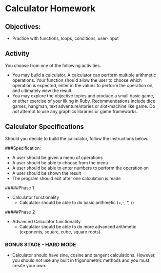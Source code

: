 # Calculator Homework

## Objectives:
- Practice with functions, loops, conditions, user-input

## Activity

You choose from *one* of the following activities. 

- You may build a calculator.  A calculator can perform multiple arithmetic operations.  Your function should allow the user to choose which operation is expected, enter in the values to perform the operation on, and ultimately view the result.
- You may explore the objective topics and produce a small basic game, or other exercise of your liking in Ruby. Recommendations include dice games, hangman, text adventure/stories or slot-machine like game. Do *not* attempt to use any graphics libraries or game frameworks. 

## Calculator Specifications

Should you decide to build the calculator, follow the instructions below. 

###Specification:
- A user should be given a menu of operations
- A user should be able to choose from the menu
- A user should be able to enter numbers to perform the operation on
- A user should be shown the result
- The program should exit after one calculation is made

#####Phase 1
- Calculator functionality
	- Calculator should be able to do basic arithmetic (+,-, *, /)

#####Phase 2
- Advanced Calculator functionality
	- Calculator should be able to do more advanced arithmetic (exponents, square, cube, square roots)

### BONUS STAGE - HARD MODE
- Calculator should have sine, cosine and tangent calculations. However, you should *not* use any built in trigonometric methods and you must create your own. 
